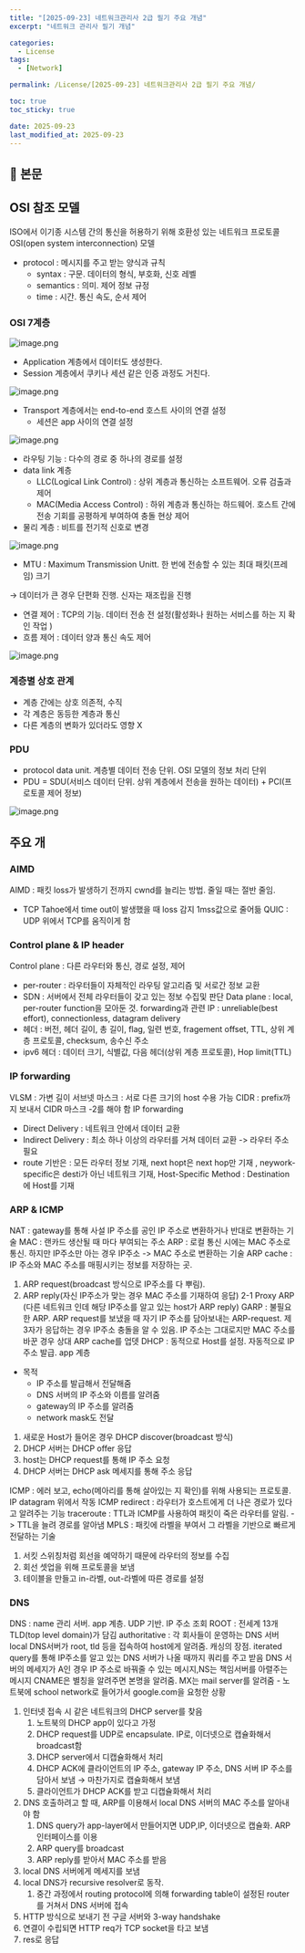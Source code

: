 ```yaml
---
title: "[2025-09-23] 네트워크관리사 2급 필기 주요 개념"
excerpt: "네트워크 관리사 필기 개념"

categories:
  - License
tags:
  - [Network]

permalink: /License/[2025-09-23] 네트워크관리사 2급 필기 주요 개념/

toc: true
toc_sticky: true

date: 2025-09-23
last_modified_at: 2025-09-23
---
```


## 🦥 본문

## OSI 참조 모델

ISO에서 이기종 시스템 간의 통신을 허용하기 위해 호환성 있는 네트워크 프로토콜 OSI(open system interconnection) 모델

- protocol : 메시지를 주고 받는 양식과 규칙
    - syntax : 구문. 데이터의 형식, 부호화, 신호 레벨
    - semantics : 의미. 제어 정보 규정
    - time : 시간. 통신 속도, 순서 제어

### OSI 7계층

![image.png](https://yunseo10987.github.io/assets/images/posts_img/2025-09-23%20network/image.png)

- Application 계층에서 데이터도 생성한다.
- Session 계층에서 쿠키나 세션 같은 인증 과정도 거친다.

![image.png](https://yunseo10987.github.io/assets/images/posts_img/2025-09-23%20network/image-5.png)

- Transport 계층에서는 end-to-end 호스트 사이의 연결 설정
    - 세션은 app 사이의 연결 설정

![image.png](https://yunseo10987.github.io/assets/images/posts_img/2025-09-23%20network/image-1.png)

- 라우팅 기능 : 다수의 경로 중 하나의 경로를 설정
- data link 계층
    - LLC(Logical Link Control) : 상위 계층과 통신하는 소프트웨어. 오류 검출과 제어
    - MAC(Media Access Control) : 하위 계층과 통신하는 하드웨어. 호스트 간에 전송 기회를 공평하게 부여하여 충돌 현상 제어
- 물리 계층 : 비트를 전기적 신호로 변경

![image.png](https://yunseo10987.github.io/assets/images/posts_img/2025-09-23%20network/image-2.png)

- MTU : Maximum Transmission Unitt. 한 번에 전송할 수 있는 최대 패킷(프레임) 크기

→ 데이터가 큰 경우 단편화 진행. 신자는 재조립을 진행

- 연결 제어 : TCP의 기능. 데이터 전송 전 설정(활성화나 원하는 서비스를 하는 지 확인 작업 )
- 흐름 제어 : 데이터 양과 통신 속도 제어

![image.png](https://yunseo10987.github.io/assets/images/posts_img/2025-09-23%20network/image-3.png)

### 계층별 상호 관계

- 계층 간에는 상호 의존적, 수직
- 각 계층은 동등한 계층과 통신
- 다른 계층의 변화가 있더라도 영향 X

### PDU

- protocol data unit. 계층별 데이터 전송 단위. OSI 모델의 정보 처리 단위
- PDU = SDU(서비스 데이터 단위. 상위 계층에서 전송을 원하는 데이터) + PCI(프로토콜 제어 정보)

![image.png](https://yunseo10987.github.io/assets/images/posts_img/2025-09-23%20network/image-4.png)

## 주요 개

### AIMD

AIMD : 패킷 loss가 발생하기 전까지 cwnd를 늘리는 방법. 줄일 때는 절반 줄임.

- TCP Tahoe에서 time out이 발생했을 때 loss 감지 1mss값으로 줄어듦
QUIC : UDP 위에서 TCP를 움직이게 함

### Control plane & IP header

Control plane : 다른 라우터와 통신, 경로 설정, 제어

- per-router : 라우터들이 자체적인 라우팅 알고리즘 및 서로간 정보 교환
- SDN : 서버에서 전체 라우터들이 갖고 있는 정보 수집및 판단
Data plane : local, per-router function을 모아둔 것. forwarding과 관련
IP : unreliable(best effort), connectionless, datagram delivery
- 헤더 : 버전, 헤더 길이, 총 길이, flag, 일련 번호, fragement offset, TTL, 상위 계층 프로토콜, checksum, 송수신 주소
- ipv6 헤더 : 데이터 크기, 식별값, 다음 헤더(상위 계층 프로토콜), Hop limit(TTL)

### IP forwarding

VLSM : 가변 길이 서브넷 마스크 : 서로 다른 크기의 host 수용 가능
CIDR : prefix까지 보내서 CIDR 마스크 -2를 해야 함
IP forwarding

- Direct Delivery : 네트워크 안에서 데이터 교환
- Indirect Delivery : 최소 하나 이상의 라우터를 거쳐 데이터 교환 -> 라우터 주소 필요
- route 기반은 : 모든 라우터 정보 기재, next hopt은 next hop만 기재 , neywork-specific은 desti가 아닌 네트워크 기재,
Host-Specific Method : Destination에 Host를 기재

### ARP & ICMP

NAT : gateway를 통해 사설 IP 주소를 공인 IP 주소로 변환하거나 반대로 변환하는 기술
MAC  : 랜카드 생산될 때 마다 부여되는 주소
ARP : 로컬 통신 시에는 MAC 주소로 통신. 하지만 IP주소만 아는 경우 IP주소 -> MAC 주소로 변환하는 기술
ARP cache : IP 주소와 MAC 주소를 매핑시키는 정보를 저장하는 곳.

1. ARP request(broadcast 방식으로 IP주소를 다 뿌림).
2. ARP reply(자신 IP주소가 맞는 경우 MAC 주소를 기재하여 응답)
2-1 Proxy ARP (다른 네트워크 인데 해당 IP주소를 알고 있는 host가 ARP reply)
GARP : 불필요한 ARP. ARP request를 보냈을 때 자기 IP 주소를 담아보내는 ARP-request. 제 3자가 응답하는 경우 IP주소 충돌을 알 수 있음. IP 주소는 그대로지만 MAC 주소를 바꾼 경우 상대 ARP cache를 업뎃
DHCP : 동적으로 Host를 설정. 자동적으로 IP주소 발급. app 계층
- 목적
    - IP 주소를 발급해서 전달해줌
    - DNS 서버의 IP 주소와 이름를 알려줌
    - gateway의 IP 주소를 알려줌
    - network mask도 전달
1. 새로운 Host가 들어온 경우 DHCP discover(broadcast 방식)
2. DHCP 서버는 DHCP offer 응답
3. host는 DHCP request를 통해 IP 주소 요청
4. DHCP 서버는 DHCP ask 메세지를 통해 주소 응답

ICMP : 에러 보고, echo(메아리를 통해 살아있는 지 확인)를 위해 사용되는 프로토콜. IP datagram 위에서 작동
ICMP redirect : 라우터가 호스트에게 더 나은 경로가 있다고 알려주는 기능
traceroute : TTL과 ICMP를 사용하여 패킷이 죽은 라우터를 알림. -> TTL을 늘려 경로를 알아냄
MPLS : 패킷에 라벨을 부여서 그 라벨을 기반으로 빠르게 전달하는 기술

1. 서킷 스위칭처럼 회선을 예약하기 때문에 라우터의 정보를 수집
2. 회선 셋업을 위해 프로토콜을 보냄
3. 테이블을 만들고 in-라벨, out-라벨에 따른 경로를 설정

### DNS

DNS : name 관리 서버. app 계층. UDP 기반. IP 주소 조회
ROOT : 전세계 13개 TLD(top level domain)가 담김
authoritative : 각 회사들이 운영하는 DNS 서버
local DNS서버가 root, tld 등을 접속하여 host에게 알려줌. 캐싱의 장점. iterated query를 통해 IP주소를 알고 있는 DNS 서버가 나올 때까지 쿼리를 주고 받음
DNS 서버의 메세지가 A인 경우 IP 주소로 바꿔줄 수 있는 메시지,NS는 책임서버를 아렬주는 메시지 CNAME은 별칭을 알려주면 본명을 알려줌. MX는 mail server를 알려줌 - 노트북에 school network로 들어가서 google.com을 요청한 상황

1. 인터넷 접속 시 같은 네트워크의 DHCP server를 찾음
    1. 노트북의 DHCP app이 있다고 가정
    2. DHCP request를 UDP로 encapsulate. IP로, 이더넷으로 캡슐화해서 broadcast함
    3. DHCP server에서 디캡슐화해서 처리
    4. DHCP ACK에 클라이언트의 IP 주소, gateway IP 주소, DNS 서버 IP 주소를 담아서 보냄 → 마찬가지로 캡슐화해서 보냄
    5. 클라이언트가 DHCP ACK를 받고 디캡슐화해서 처리
2. DNS 호출하려고 할 때, ARP를 이용해서 local DNS 서버의 MAC 주소를 알아내야 함
    1. DNS query가 app-layer에서 만들어지면 UDP,IP, 이더넷으로 캡슐화. ARP 인터페이스를 이용
    2. ARP query를 broadcast
    3. ARP reply를 받아서 MAC 주소를 받음
3. local DNS 서버에게 메세지를 보냄
4. local DNS가 recursive resolver로 동작.
    1. 중간 과정에서 routing protocol에 의해 forwarding table이 설정된 router를 거쳐서 DNS 서버에 접속
5. HTTP 방식으로 보내기 전 구글 서버와 3-way handshake
6. 연결이 수립되면 HTTP req가 TCP socket을 타고 보냄
7. res로 응답